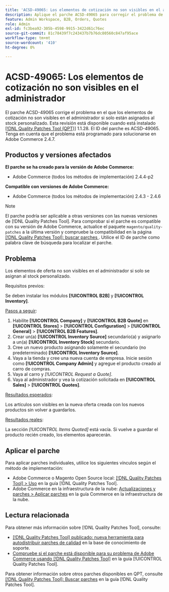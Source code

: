 ```yaml
---
title: 'ACSD-49065: Los elementos de cotización no son visibles en el administrador'
description: Aplique el parche ACSD-49065 para corregir el problema de Adobe Commerce en el que los elementos de oferta no son visibles en el administrador si solo están asignados al stock personalizado.
feature: Admin Workspace, B2B, Orders, Quotes
role: Admin
exl-id: fc3bea92-305b-4598-9915-3422d61c76ec
source-git-commit: 81c78439f7c243437b7b76dc80560c847af95ace
workflow-type: tm+mt
source-wordcount: '410'
ht-degree: 0%

---
```


# ACSD-49065: Los elementos de cotización no son visibles en el administrador

El parche ACSD-49065 corrige el problema en el que los elementos de cotización no son visibles en el administrador si solo están asignados al stock personalizado. Esta revisión está disponible cuando está instalado [[!DNL Quality Patches Tool (QPT)]](https://experienceleague.adobe.com/en/docs/commerce-knowledge-base/kb/announcements/commerce-announcements/magento-quality-patches-released-new-tool-to-self-serve-quality-patches) 1.1.28. El ID del parche es ACSD-49065. Tenga en cuenta que el problema está programado para solucionarse en Adobe Commerce 2.4.7.

## Productos y versiones afectados

**El parche se ha creado para la versión de Adobe Commerce:**

* Adobe Commerce (todos los métodos de implementación) 2.4.4-p2

**Compatible con versiones de Adobe Commerce:**

* Adobe Commerce (todos los métodos de implementación) 2.4.3 - 2.4.6

>[!NOTE]
>
>El parche podría ser aplicable a otras versiones con las nuevas versiones de [!DNL Quality Patches Tool]. Para comprobar si el parche es compatible con su versión de Adobe Commerce, actualice el paquete `magento/quality-patches` a la última versión y compruebe la compatibilidad en la página [[!DNL Quality Patches Tool]: buscar parches ](https://experienceleague.adobe.com/tools/commerce-quality-patches/index.html). Utilice el ID de parche como palabra clave de búsqueda para localizar el parche.

## Problema

Los elementos de oferta no son visibles en el administrador si solo se asignan al stock personalizado.

Requisitos previos:

Se deben instalar los módulos **[!UICONTROL B2B]** y **[!UICONTROL Inventory]**.

<u>Pasos a seguir</u>:

1. Habilite **[!UICONTROL Company]** y **[!UICONTROL B2B Quote]** en **[!UICONTROL Stores]** > **[!UICONTROL Configuration]** > **[!UICONTROL General]** > **[!UICONTROL B2B Features]**.
1. Crear un(a) **[!UICONTROL Inventory Source]** secundario(a) y asignarlo a un(a) **[!UICONTROL Inventory Stock]** secundario.
1. Cree un nuevo producto asignando solamente el secundario (no predeterminado) **[!UICONTROL Inventory Source]**.
1. Vaya a la tienda y cree una nueva cuenta de empresa. Inicie sesión como **[!UICONTROL Company Admin]** y agregue el producto creado al carro de compras.
1. Vaya al carro y *[!UICONTROL Request a Quote]*.
1. Vaya al administrador y vea la cotización solicitada en **[!UICONTROL Sales]** > **[!UICONTROL Quotes]**.

<u>Resultados esperados</u>:

Los artículos son visibles en la nueva oferta creada con los nuevos productos sin volver a guardarlos.

<u>Resultados reales</u>:

La sección *[!UICONTROL Items Quoted]* está vacía. Si vuelve a guardar el producto recién creado, los elementos aparecerán.

## Aplicar el parche

Para aplicar parches individuales, utilice los siguientes vínculos según el método de implementación:

* Adobe Commerce o Magento Open Source local: [[!DNL Quality Patches Tool] > Uso](/help/tools/quality-patches-tool/usage.md) en la guía [!DNL Quality Patches Tool].
* Adobe Commerce en la infraestructura de la nube: [Actualizaciones y parches > Aplicar parches](https://experienceleague.adobe.com/docs/commerce-cloud-service/user-guide/develop/upgrade/apply-patches.html) en la guía Commerce en la infraestructura de la nube.

## Lectura relacionada

Para obtener más información sobre [!DNL Quality Patches Tool], consulte:

* [[!DNL Quality Patches Tool] publicado: nueva herramienta para autodistribuir parches de calidad](https://experienceleague.adobe.com/en/docs/commerce-knowledge-base/kb/announcements/commerce-announcements/magento-quality-patches-released-new-tool-to-self-serve-quality-patches) en la base de conocimiento de soporte.
* [Compruebe si el parche está disponible para su problema de Adobe Commerce usando [!DNL Quality Patches Tool]](/help/tools/quality-patches-tool/patches-available-in-qpt/check-patch-for-magento-issue-with-magento-quality-patches.md) en la guía [!UICONTROL Quality Patches Tool].


Para obtener información sobre otros parches disponibles en QPT, consulte [[!DNL Quality Patches Tool]: Buscar parches](https://experienceleague.adobe.com/tools/commerce-quality-patches/index.html) en la guía [!DNL Quality Patches Tool].
